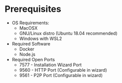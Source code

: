 # Prerequisites

* OS Requirements:
  * MacOSX
  * GNU/Linux distro (Ubuntu 18.04 recommended)
  * Windows with WSL2
* Required Software
  * Docker
  * Node.js
* Required Open Ports
  * 7577 - Installation Wizard Port
  * 9560 - HTTP Port (Configurable in wizard)
  * 9561 - P2P Port (Configurable in wizard)

